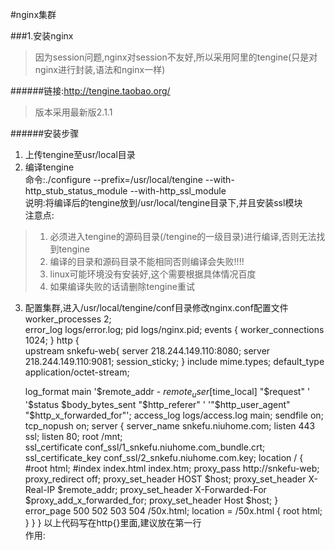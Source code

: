 #nginx集群

###1.安装nginx

>因为session问题,nginx对session不友好,所以采用阿里的tengine(只是对nginx进行封装,语法和nginx一样)  

######链接:http://tengine.taobao.org/
>版本采用最新版2.1.1

######安装步骤
1. 上传tengine至usr/local目录  
2. 编译tengine  
命令:./configure --prefix=/usr/local/tengine --with-http_stub_status_module --with-http_ssl_module  
说明:将编译后的tengine放到/usr/local/tengine目录下,并且安装ssl模块  
注意点:  
>1. 必须进入tengine的源码目录(/tengine的一级目录)进行编译,否则无法找到tengine  
>2. 编译的目录和源码目录不能相同否则编译会失败!!!!  
>3. linux可能环境没有安装好,这个需要根据具体情况百度  
>4. 如果编译失败的话请删除tengine重试
3. 配置集群,进入/usr/local/tengine/conf目录修改nginx.conf配置文件  
    worker_processes  2;  
    error_log  logs/error.log;
    pid        logs/nginx.pid;
    events {
        worker_connections  1024;
    }
    http {  
    upstream snkefu-web{
        server 218.244.149.110:8080;
        server 218.244.149.110:9081;
	   session_sticky;
    }
	include       mime.types;
    default_type  application/octet-stream;

    log_format  main  '$remote_addr - $remote_user [$time_local] "$request" '
                      '$status $body_bytes_sent "$http_referer" '
                      '"$http_user_agent" "$http_x_forwarded_for"';
    access_log  logs/access.log  main;
    sendfile        on;
    tcp_nopush     on;
    server {
    server_name snkefu.niuhome.com;
    listen 443 ssl;
    listen 80;
    root /mnt;	
    ssl_certificate conf_ssl/1_snkefu.niuhome.com_bundle.crt;
    ssl_certificate_key conf_ssl/2_snkefu.niuhome.com.key;
        location / {
            #root   html;
            #index  index.html index.htm;
	  proxy_pass http://snkefu-web;
	  proxy_redirect off;
	  proxy_set_header HOST $host;
	  proxy_set_header X-Real-IP $remote_addr;
	  proxy_set_header X-Forwarded-For $proxy_add_x_forwarded_for;
	  proxy_set_header Host $host;
    }
        error_page   500 502 503 504  /50x.html;
        location = /50x.html {
            root   html;
        }
    }
    }
以上代码写在http{}里面,建议放在第一行  
作用:  






